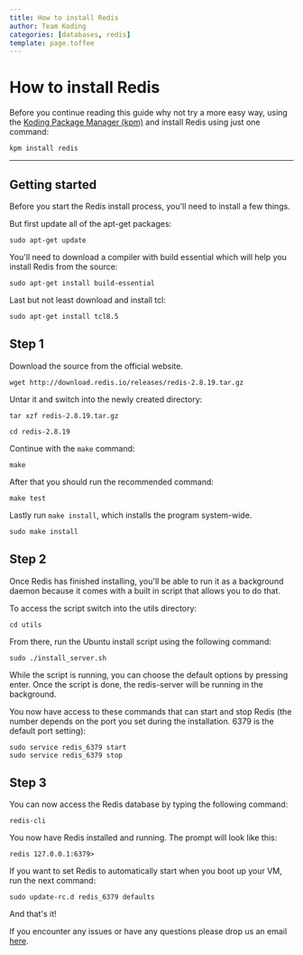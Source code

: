 ```yaml
---
title: How to install Redis
author: Team Koding
categories: [databases, redis]
template: page.toffee
---
```


# How to install Redis

Before you continue reading this guide why not try a more easy way, using the [Koding Package Manager (kpm)](http://learn.koding.com/guides/getting-started-kpm/) and install Redis using just one command:

```
kpm install redis
```

***

## Getting started

Before you start the Redis install process, you'll need to install a few things.

But first update all of the apt-get packages:

```
sudo apt-get update
```

You'll need to download a compiler with build essential which will help you install Redis from the source:

```
sudo apt-get install build-essential
```

Last but not least download and install tcl:

```
sudo apt-get install tcl8.5
```

## Step 1

Download the source from the official website.

```
wget http://download.redis.io/releases/redis-2.8.19.tar.gz
```

Untar it and switch into the newly created directory:

```
tar xzf redis-2.8.19.tar.gz

cd redis-2.8.19
```

Continue with the `make` command:

```
make
```

After that you should run the recommended command:

```
make test
```

Lastly run `make install`, which installs the program system-wide.

```
sudo make install
```

## Step 2

Once Redis has finished installing, you'll be able to run it as a background daemon because it comes with a built in script that allows you to do that.

To access the script switch into the utils directory:

```
cd utils
```

From there, run the Ubuntu install script using the following command:

```
sudo ./install_server.sh
```

While the script is running, you can choose the default options by pressing enter. Once the script is done, the redis-server will be running in the background.

You now have access to these commands that can start and stop Redis (the number depends on the port you set during the installation. 6379 is the default port setting):

```
sudo service redis_6379 start
sudo service redis_6379 stop
```

## Step 3

You can now access the Redis database by typing the following command:

```
redis-cli
```

You now have Redis installed and running. The prompt will look like this:

```
redis 127.0.0.1:6379>
```

If you want to set Redis to automatically start when you boot up your VM, run the next command:

```
sudo update-rc.d redis_6379 defaults
```

And that's it!

If you encounter any issues or have any questions please drop us an email [here](mailto:support@koding.com).
